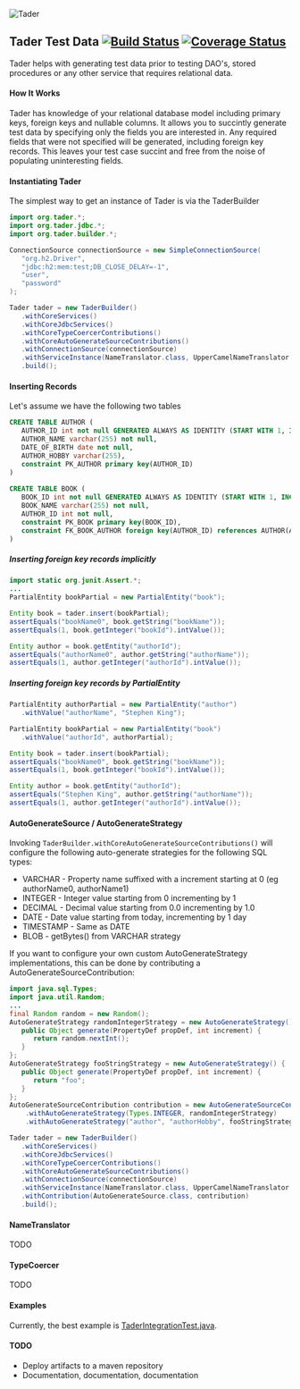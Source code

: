 ![Tader](https://github.com/uklance/tader/raw/master/tader_250.png)

Tader Test Data [![Build Status](https://travis-ci.org/uklance/tader.svg?branch=master)](https://travis-ci.org/uklance/tader) [![Coverage Status](https://coveralls.io/repos/uklance/tader/badge.svg?branch=master)](https://coveralls.io/r/uklance/tader?branch=master)
---------------

Tader helps with generating test data prior to testing DAO's, stored procedures or any other service that requires
relational data. 

#### How It Works

Tader has knowledge of your relational database model including primary keys, foreign keys and nullable columns.
It allows you to succintly generate test data by specifying only the fields you are interested in. Any required
fields that were not specified will be generated, including foreign key records. This leaves your test case succint
and free from the noise of populating uninteresting fields.

#### Instantiating Tader

The simplest way to get an instance of Tader is via the TaderBuilder

```java
import org.tader.*;
import org.tader.jdbc.*;
import org.tader.builder.*;

ConnectionSource connectionSource = new SimpleConnectionSource(
   "org.h2.Driver", 
   "jdbc:h2:mem:test;DB_CLOSE_DELAY=-1",
   "user",
   "password"
);

Tader tader = new TaderBuilder()
   .withCoreServices()
   .withCoreJdbcServices()
   .withCoreTypeCoercerContributions()
   .withCoreAutoGenerateSourceContributions()
   .withConnectionSource(connectionSource)
   .withServiceInstance(NameTranslator.class, UpperCamelNameTranslator.class)
   .build();
```
#### Inserting Records

Let's assume we have the following two tables

```sql
CREATE TABLE AUTHOR (
   AUTHOR_ID int not null GENERATED ALWAYS AS IDENTITY (START WITH 1, INCREMENT BY 1),
   AUTHOR_NAME varchar(255) not null,
   DATE_OF_BIRTH date not null,
   AUTHOR_HOBBY varchar(255),
   constraint PK_AUTHOR primary key(AUTHOR_ID)
)
	
CREATE TABLE BOOK (
   BOOK_ID int not null GENERATED ALWAYS AS IDENTITY (START WITH 1, INCREMENT BY 1),
   BOOK_NAME varchar(255) not null,
   AUTHOR_ID int not null,
   constraint PK_BOOK primary key(BOOK_ID),
   constraint FK_BOOK_AUTHOR foreign key(AUTHOR_ID) references AUTHOR(AUTHOR_ID)
)
```

##### Inserting foreign key records implicitly
```java
import static org.junit.Assert.*;
...
PartialEntity bookPartial = new PartialEntity("book");

Entity book = tader.insert(bookPartial);
assertEquals("bookName0", book.getString("bookName"));
assertEquals(1, book.getInteger("bookId").intValue());

Entity author = book.getEntity("authorId");
assertEquals("authorName0", author.getString("authorName"));
assertEquals(1, author.getInteger("authorId").intValue());
```

##### Inserting foreign key records by PartialEntity
```java
PartialEntity authorPartial = new PartialEntity("author")
   .withValue("authorName", "Stephen King");

PartialEntity bookPartial = new PartialEntity("book")
   .withValue("authorId", authorPartial);

Entity book = tader.insert(bookPartial);
assertEquals("bookName0", book.getString("bookName"));
assertEquals(1, book.getInteger("bookId").intValue());

Entity author = book.getEntity("authorId");
assertEquals("Stephen King", author.getString("authorName"));
assertEquals(1, author.getInteger("authorId").intValue());
```

#### AutoGenerateSource / AutoGenerateStrategy

Invoking `TaderBuilder.withCoreAutoGenerateSourceContributions()` will configure the following auto-generate strategies for the following SQL types:

 * VARCHAR - Property name suffixed with a increment starting at 0 (eg authorName0, authorName1)
 * INTEGER - Integer value starting from 0 incrementing by 1
 * DECIMAL - Decimal value starting from 0.0 incrementing by 1.0
 * DATE - Date value starting from today, incrementing by 1 day
 * TIMESTAMP - Same as DATE
 * BLOB - getBytes() from VARCHAR strategy

If you want to configure your own custom AutoGenerateStrategy implementations, this can be done by contributing a AutoGenerateSourceContribution:

```java
import java.sql.Types;
import java.util.Random;
...
final Random random = new Random();
AutoGenerateStrategy randomIntegerStrategy = new AutoGenerateStrategy() {
   public Object generate(PropertyDef propDef, int increment) {
      return random.nextInt();
   }
};
AutoGenerateStrategy fooStringStrategy = new AutoGenerateStrategy() {
   public Object generate(PropertyDef propDef, int increment) {
      return "foo";
   }
};
AutoGenerateSourceContribution contribution = new AutoGenerateSourceContribution()
	.withAutoGenerateStrategy(Types.INTEGER, randomIntegerStrategy)
	.withAutoGenerateStrategy("author", "authorHobby", fooStringStrategy);

Tader tader = new TaderBuilder()
   .withCoreServices()
   .withCoreJdbcServices()
   .withCoreTypeCoercerContributions()
   .withCoreAutoGenerateSourceContributions()
   .withConnectionSource(connectionSource)
   .withServiceInstance(NameTranslator.class, UpperCamelNameTranslator.class)
   .withContribution(AutoGenerateSource.class, contribution)
   .build();
```

#### NameTranslator

TODO

#### TypeCoercer

TODO

#### Examples

Currently, the best example is  [TaderIntegrationTest.java](https://github.com/uklance/tader/blob/master/tader-core/src/test/java/org/tader/TaderIntegrationTest.java).

#### TODO
* Deploy artifacts to a maven repository
* Documentation, documentation, documentation
